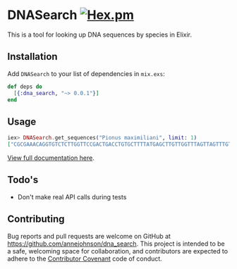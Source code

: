 # DNASearch [![Hex.pm](https://img.shields.io/hexpm/v/dna_search.svg?style=flat-square)](https://hex.pm/packages/dna_search)

This is a tool for looking up DNA sequences by species in Elixir.

## Installation

Add `DNASearch` to your list of dependencies in `mix.exs`:

```elixir
def deps do
  [{:dna_search, "~> 0.0.1"}]
end
```

## Usage

```elixir
iex> DNASearch.get_sequences("Pionus maximiliani", limit: 1)
["CGCGAAACAGGTGTCTCTTGGTTCCGACTGACCTGTGCTTTTATGAGCTTGTTGGTTTAGTTAGTTTGTTGGGGGTTGTTGGGTTTTGGGTTTGGGTTTTTTTCCTCCTTTTCTAGACACATATTTTTGACAGGCTGTATAAAACTTTACTTATCTTTGTTAATAATGTAGCTTTGAACTACTTATTCTGACATTCCAGATCAGCTTTAATGGAAGTGAAGGGAGGCGAAGTAGGAGTAGAAGATACTCTGGATCTGATAGTGACTCTATCTCGGAAAGGAAACGGCCAAAAAAGCGTGGAAGACCACGAACTATTCCTCGAGAAAATATT"]
```

[View full documentation here](https://hexdocs.pm/dna_search/api-reference.html).

## Todo's

- Don't make real API calls during tests

## Contributing

Bug reports and pull requests are welcome on GitHub at https://github.com/annejohnson/dna_search. This project is intended to be a safe, welcoming space for collaboration, and contributors are expected to adhere to the [Contributor Covenant](http://contributor-covenant.org) code of conduct.
